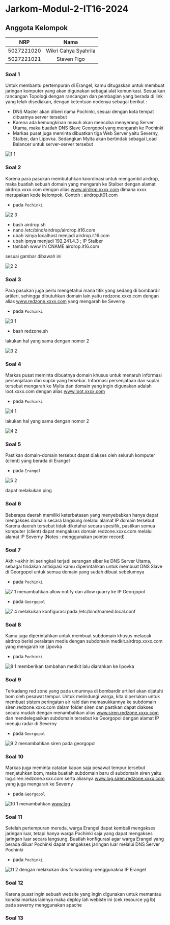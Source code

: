 # Jarkom-Modul-2-IT16-2024

## Anggota Kelompok
| NRP        | Nama                    |
|:----------:|:-----------------------:|
| 5027221020 | Wikri Cahya Syahrila    |
| 5027221021 | Steven Figo             |

### Soal 1
Untuk membantu pertempuran di Erangel, kamu ditugaskan untuk membuat jaringan komputer yang akan digunakan sebagai alat komunikasi. Sesuaikan rancangan Topologi dengan rancangan dan pembagian yang berada di link yang telah disediakan, dengan ketentuan nodenya sebagai berikut :
- DNS Master akan diberi nama Pochinki, sesuai dengan kota tempat dibuatnya server tersebut
- Karena ada kemungkinan musuh akan mencoba menyerang Server Utama, maka buatlah DNS Slave Georgopol yang mengarah ke Pochinki
- Markas pusat juga meminta dibuatkan tiga Web Server yaitu Severny, Stalber, dan Lipovka. Sedangkan Mylta akan bertindak sebagai Load Balancer untuk server-server tersebut

![1 1](https://github.com/Derkora/Jarkom-Modul-2-IT16-2024/assets/110652010/79a7061d-3d4d-4060-828f-7b56275d37ab)

### Soal 2
Karena para pasukan membutuhkan koordinasi untuk mengambil airdrop, maka buatlah sebuah domain yang mengarah ke Stalber dengan alamat airdrop.xxxx.com dengan alias www.airdrop.xxxx.com dimana xxxx merupakan kode kelompok. Contoh : airdrop.it01.com
- pada `Pochinki`

![2 3](https://github.com/Derkora/Jarkom-Modul-2-IT16-2024/assets/110652010/fbb0420e-a767-4189-a3e5-36eb146c1785)
- bash airdrop.sh
- nano /etc/bind/airdrop/airdrop.it16.com
- ubah isinya localhost menjadi airdrop.it16.com
- ubah ipnya menjadi 192.241.4.3 ; IP Stalber
- tambah www IN CNAME airdrop.it16.com

sesuai gambar dibawah ini

![2 2](https://github.com/Derkora/Jarkom-Modul-2-IT16-2024/assets/110652010/5cc2faf7-4ae2-4b3e-8e9c-20bbd9b0a8af)

### Soal 3
Para pasukan juga perlu mengetahui mana titik yang sedang di bombardir artileri, sehingga dibutuhkan domain lain yaitu redzone.xxxx.com dengan alias www.redzone.xxxx.com yang mengarah ke Severny
- pada `Pochinki`

![3 1](https://github.com/Derkora/Jarkom-Modul-2-IT16-2024/assets/110652010/ce49a909-1c5f-4fef-96ae-1ecd3f96f411)
- bash redzone.sh

lakukan hal yang sama dengan nomor 2

![3 2](https://github.com/Derkora/Jarkom-Modul-2-IT16-2024/assets/110652010/9656c8d4-cdc7-4bee-a63b-a951e40b8fc8)

### Soal 4
Markas pusat meminta dibuatnya domain khusus untuk menaruh informasi persenjataan dan suplai yang tersebar. Informasi persenjataan dan suplai tersebut mengarah ke Mylta dan domain yang ingin digunakan adalah loot.xxxx.com dengan alias www.loot.xxxx.com
- pada `Pochinki`

![4 1](https://github.com/Derkora/Jarkom-Modul-2-IT16-2024/assets/110652010/2d09bdc4-ded5-4caa-9399-ef16e37140a7)

lakukan hal yang sama dengan nomor 2

![4 2](https://github.com/Derkora/Jarkom-Modul-2-IT16-2024/assets/110652010/805a7099-b92c-4286-aed1-7c66d10de3cf)

### Soal 5
Pastikan domain-domain tersebut dapat diakses oleh seluruh komputer (client) yang berada di Erangel
- pada `Erangel`

![5 2](https://github.com/Derkora/Jarkom-Modul-2-IT16-2024/assets/110652010/b34585e4-56cf-4651-9830-84c6879e69ff)

dapat melakukan ping
### Soal 6
Beberapa daerah memiliki keterbatasan yang menyebabkan hanya dapat mengakses domain secara langsung melalui alamat IP domain tersebut. Karena daerah tersebut tidak diketahui secara spesifik, pastikan semua komputer (client) dapat mengakses domain redzone.xxxx.com melalui alamat IP Severny (Notes : menggunakan pointer record)


### Soal 7
Akhir-akhir ini seringkali terjadi serangan siber ke DNS Server Utama, sebagai tindakan antisipasi kamu diperintahkan untuk membuat DNS Slave di Georgopol untuk semua domain yang sudah dibuat sebelumnya
- pada `Pochinki`

![7 1](https://github.com/Derkora/Jarkom-Modul-2-IT16-2024/assets/110652010/19e9abed-a596-4693-b700-6345c046dc84)
menambahkan allow notify dan allow quarry ke IP Georgopol
- pada `Georgopol`

![7 4](https://github.com/Derkora/Jarkom-Modul-2-IT16-2024/assets/110652010/6dac56e4-1a7a-4230-ac44-9288ff2b688f)
melakukan konfigurasi pada /etc/bind/named.local.conf

### Soal 8
Kamu juga diperintahkan untuk membuat subdomain khusus melacak airdrop berisi peralatan medis dengan subdomain medkit.airdrop.xxxx.com yang mengarah ke Lipovka
- pada `Pochinki`
  
![8 1](https://github.com/Derkora/Jarkom-Modul-2-IT16-2024/assets/110652010/e2ccade4-df86-4a7e-ba2a-f7de49af7d8b)
memberikan tambahan medkit lalu diarahkan ke lipovka

### Soal 9
Terkadang red zone yang pada umumnya di bombardir artileri akan dijatuhi bom oleh pesawat tempur. Untuk melindungi warga, kita diperlukan untuk membuat sistem peringatan air raid dan memasukkannya ke subdomain siren.redzone.xxxx.com dalam folder siren dan pastikan dapat diakses secara mudah dengan menambahkan alias www.siren.redzone.xxxx.com dan mendelegasikan subdomain tersebut ke Georgopol dengan alamat IP menuju radar di Severny
- pada `Georgopol`
  
![9 2](https://github.com/Derkora/Jarkom-Modul-2-IT16-2024/assets/110652010/2a01f759-2d11-4b8e-a2cc-20962aaf6dde)
menambahkan siren pada georgopol

### Soal 10
Markas juga meminta catatan kapan saja pesawat tempur tersebut menjatuhkan bom, maka buatlah subdomain baru di subdomain siren yaitu log.siren.redzone.xxxx.com serta aliasnya www.log.siren.redzone.xxxx.com yang juga mengarah ke Severny
- pada `Georgopol`

![10 1](https://github.com/Derkora/Jarkom-Modul-2-IT16-2024/assets/110652010/5988116f-e7b4-4da4-aa68-63940927cab0)
menambahkan www.log

### Soal 11
Setelah pertempuran mereda, warga Erangel dapat kembali mengakses jaringan luar, tetapi hanya warga Pochinki saja yang dapat mengakses jaringan luar secara langsung. Buatlah konfigurasi agar warga Erangel yang berada diluar Pochinki dapat mengakses jaringan luar melalui DNS Server Pochinki
- pada `Pochinki`

![11 2](https://github.com/Derkora/Jarkom-Modul-2-IT16-2024/assets/110652010/ae88b0da-d1cc-4efd-92e8-80a1769a6ce9)
dengan melakukan dns forwarding menggunakna IP Erangel

### Soal 12
Karena pusat ingin sebuah website yang ingin digunakan untuk memantau kondisi markas lainnya maka deploy lah webiste ini (cek resource yg lb) pada severny menggunakan apache

### Soal 13

